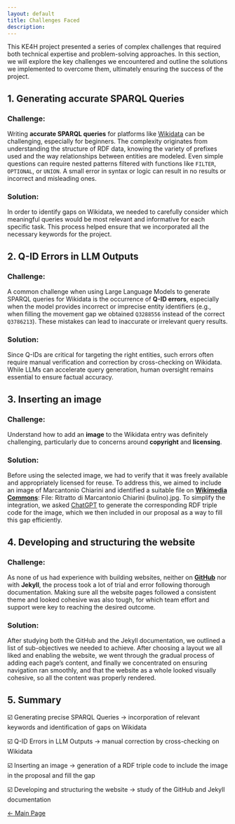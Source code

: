```yaml
---
layout: default
title: Challenges Faced 
description:
---
```


This KE4H project presented a series of complex challenges that required both technical expertise and problem-solving approaches. In this section, we will explore the key challenges we encountered and outline the solutions we implemented to overcome them, ultimately ensuring the success of the project. 

## 1. Generating accurate SPARQL Queries

### Challenge:
Writing **accurate SPARQL queries** for platforms like <a href="https://www.wikidata.org/wiki/Wikidata:Main_Page">Wikidata</a> can be challenging, especially for beginners. The complexity originates from understanding the structure of RDF data, knowing the variety of prefixes used and the way relationships between entities are modeled. Even simple questions can require nested patterns filtered with functions like <code class="language-plaintext highlighter-rouge">FILTER</code>, <code class="language-plaintext highlighter-rouge">OPTIONAL</code>, or <code class="language-plaintext highlighter-rouge">UNION</code>. A small error in syntax or logic can result in no results or incorrect and misleading ones.

### Solution:
In order to identify gaps on Wikidata, we needed to carefully consider which meaningful queries would be most relevant and informative for each specific task. This process helped ensure that we incorporated all the necessary keywords for the project. 

## 2. Q-ID Errors in LLM Outputs

### Challenge:
A common challenge when using Large Language Models to generate SPARQL queries for Wikidata is the occurrence of **Q-ID errors**, especially when the model provides incorrect or imprecise entity identifiers (e.g., when filling the movement gap we obtained <code class="language-plaintext highlighter-rouge">Q3288556</code>  instead of the correct <code class="language-plaintext highlighter-rouge">Q3786213</code>). These mistakes can lead to inaccurate or irrelevant query results. 

### Solution:
Since Q-IDs are critical for targeting the right entities, such errors often require manual verification and correction by cross-checking on Wikidata. While LLMs can accelerate query generation, human oversight remains essential to ensure factual accuracy.

## 3. Inserting an image 

### Challenge:
Understand how to add an **image** to the Wikidata entry was definitely challenging, particularly due to concerns around **copyright** and **licensing**. 

### Solution:
Before using the selected image, we had to verify that it was freely available and appropriately licensed for reuse. To address this, we aimed to include an image of Marcantonio Chiarini and identified a suitable file on <a href="https://commons.wikimedia.org/wiki/Main_Page">**Wikimedia Commons**</a>: File: Ritratto di Marcantonio Chiarini (bulino).jpg. To simplify the integration, we asked <a href="https://chatgpt.com/">ChatGPT</a> to generate the corresponding RDF triple code for the image, which we then included in our proposal as a way to fill this gap efficiently. 

## 4. Developing and structuring the website 

### Challenge:
As none of us had experience with building websites, neither on <a href="https://github.com/">**GitHub**</a> nor with **Jekyll**, the process took a lot of trial and error following thorough documentation. Making sure all the website pages followed a consistent theme and looked cohesive was also tough, for which team effort and support were key to reaching the desired outcome. 

### Solution:
After studying both the GitHub and the Jekyll documentation, we outlined a list of sub-objectives we needed to achieve. After choosing a layout we all liked and enabling the website, we went through the gradual process of adding each page’s content, and finally we concentrated on ensuring navigation ran smoothly, and that the website as a whole looked visually cohesive, so all the content was properly rendered.

## 5. Summary 

<p>☑️  Generating precise SPARQL Queries → incorporation of relevant keywords and identification of gaps on Wikidata</p>
<p>☑️  Q-ID Errors in LLM Outputs → manual correction by cross-checking on Wikidata</p>
<p>☑️  Inserting an image → generation of a RDF triple code to include the image in the proposal and fill the gap</p>
<p>☑️  Developing and structuring the website → study of the GitHub and Jekyll documentation</p>

[← Main Page](./)
